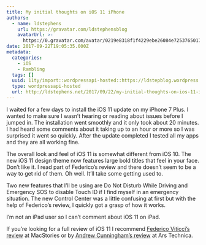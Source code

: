 ```yaml
---
title: My initial thoughts on iOS 11 iPhone
authors:
  - name: ldstephens
    url: https://gravatar.com/ldstephensblog
    avatarUrl: >-
      https://0.gravatar.com/avatar/0219e8318f1f4229ebe26084e7253765017f43ca0c631be37dc6d0b8ad6e40a4?s=96&d=identicon&r=G
date: 2017-09-22T19:05:35.000Z
metadata:
  categories:
    - iOS
    - Rambling
  tags: []
  uuid: 11ty/import::wordpressapi-hosted::https://ldstepblog.wordpress.com/?p=1052
  type: wordpressapi-hosted
  url: http://ldstephens.net/2017/09/22/my-initial-thoughts-on-ios-11-iphone/
---
```

I waited for a few days to install the iOS 11 update on my iPhone 7 Plus. I wanted to make sure I wasn’t hearing or reading about issues before I jumped in. The installation went smoothly and it only took about 20 minutes. I had heard some comments about it taking up to an hour or more so I was surprised it went so quickly. After the update completed I tested all my apps and they are all working fine.

The overall look and feel of iOS 11 is somewhat different from iOS 10. The new iOS 11 design theme now features large bold titles that feel in your face. Don’t like it. I read part of Federico’s review and there doesn’t seem to be a way to get rid of them. Oh well. It’ll take some getting used to.

Two new features that I’ll be using are Do Not Disturb While Driving and Emergency SOS to disable Touch ID if I find myself in an emergency situation. The new Control Center was a little confusing at first but with the help of Federico’s review, I quickly got a grasp of how it works.

I’m not an iPad user so I can’t comment about iOS 11 on iPad.

If you’re looking for a full review of iOS 11 I recommend [Federico Viticci’s review](https://www.macstories.net/stories/ios-11-the-macstories-review/) at MacStories or by [Andrew Cunningham’s review](https://arstechnica.com/gadgets/2017/09/ios-11-thoroughly-reviewed/) at Ars Technica.
